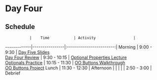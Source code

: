 # Day Four

## Schedule
 	           |	Time           | Activity                 |
-------------|----------------|:------------------------:|
 Morning	    |  9:00 - 9:30   | [Day Five Slides]()<br>[Day Four Review]()
        	    |  9:30 - 10:15  | [Optional Properties Lecture]()<br>[Optionals Practice]()
             |  10:15 - 11:30 | [OO Buttons Walkthrough](https://github.com/upperlinecode/intro-to-swift/blob/master/day-5/oo-labels-walkthrough.md)<br>[OO Buttons Project](https://github.com/upperlinecode/intro-to-swift/tree/master/day-5/ObjectOrientedLabels)
 Lunch       |  11:30 - 12:30 | 
 Afternoon   |                | 
             |                | 
       	     |  2:50 - 3:00   | Debrief
